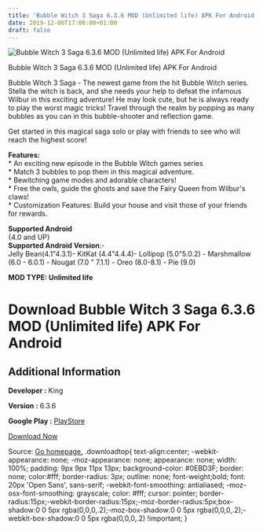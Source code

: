 ```yaml
---
title: 'Bubble Witch 3 Saga 6.3.6 MOD (Unlimited life) APK For Android'
date: 2019-12-06T17:00:00+01:00
draft: false
---
```


![Bubble Witch 3 Saga 6.3.6 MOD (Unlimited life) APK For Android](https://i0.wp.com/apkhome.net/wp-content/uploads/2019/11/Bubble-Witch-3-Saga-3.png "Bubble Witch 3 Saga 6.3.6 MOD (Unlimited life) APK For Android")

  

Bubble Witch 3 Saga 6.3.6 MOD (Unlimited life) APK For Android

Bubble Witch 3 Saga - The newest game from the hit Bubble Witch series. Stella the witch is back, and she needs your help to defeat the infamous Wilbur in this exciting adventure! He may look cute, but he is always ready to play the worst magic tricks! Travel through the realm by popping as many bubbles as you can in this bubble-shooter and reflection game.

Get started in this magical saga solo or play with friends to see who will reach the highest score!

**Features:**  
\* An exciting new episode in the Bubble Witch games series  
\* Match 3 bubbles to pop them in this magical adventure.  
\* Bewitching game modes and adorable characters!  
\* Free the owls, guide the ghosts and save the Fairy Queen from Wilbur's claws!  
\* Customization Features: Build your house and visit those of your friends for rewards.

**Supported Android**  
{4.0 and UP}  
**Supported Android Version**:-  
Jelly Bean(4.1"4.3.1)- KitKat (4.4"4.4.4)- Lollipop (5.0"5.0.2) - Marshmallow (6.0 - 6.0.1) - Nougat (7.0 " 7.1.1) - Oreo (8.0-8.1) - Pie (9.0)

**MOD TYPE: Unlimited life**

Download Bubble Witch 3 Saga 6.3.6 MOD (Unlimited life) APK For Android
=======================================================================

Additional Information
----------------------

**Developer :** King

**Version :** 6.3.6

**Google Play :** [PlayStore](https://play.google.com/store/apps/details?id=com.king.bubblewitch3)

  

[Download Now](https://store4app.co/post/bubble-witch-3-saga-6-3-6-mod-unlimited-life-apk-for-android_1575131029)

  
Source: [Go homepage.](https://store4app.co/post/bubble-witch-3-saga-6-3-6-mod-unlimited-life-apk-for-android_1575131029) .downloadtop{ text-align:center; -webkit-appearance: none; -moz-appearance: none; appearance: none; width: 100%; padding: 9px 9px 11px 13px; background-color: #0EBD3F; border: none; color:#fff; border-radius: 3px; outline: none; font-weight;bold; font: 20px 'Open Sans', sans-serif; -webkit-font-smoothing: antialiased; -moz-osx-font-smoothing: grayscale; color: #fff; cursor: pointer; border-radius:15px;-webkit-border-radius:15px;-moz-border-radius:5px;box-shadow:0 0 5px rgba(0,0,0,.2);-moz-box-shadow:0 0 5px rgba(0,0,0,.2);-webkit-box-shadow:0 0 5px rgba(0,0,0,.2) !important; }